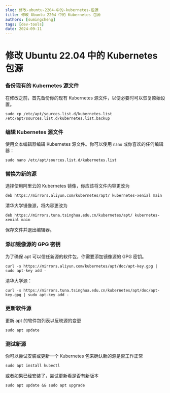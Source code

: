 ```yaml
---
slug: 修改-ubuntu-2204-中的-kubernetes-包源
title: 修改 Ubuntu 2204 中的 Kubernetes 包源
authors: [sumingcheng]
tags: [dev-tools]
date: 2024-09-11
---
```


# 修改 Ubuntu 22.04 中的 Kubernetes 包源

### 备份现有的 Kubernetes 源文件

在修改之前，首先备份你的现有 Kubernetes 源文件，以便必要时可以恢复原始设置。

```
sudo cp /etc/apt/sources.list.d/kubernetes.list /etc/apt/sources.list.d/kubernetes.list.backup
```

### 编辑 Kubernetes 源文件

使用文本编辑器编辑 Kubernetes 源文件。你可以使用 `nano` 或你喜欢的任何编辑器：

```
sudo nano /etc/apt/sources.list.d/kubernetes.list
```

### 替换为新的源

选择使用阿里云的 Kubernetes 镜像，你应该将文件内容更改为

```
deb https://mirrors.aliyun.com/kubernetes/apt/ kubernetes-xenial main
```

清华大学镜像源，将内容更改为

```
deb https://mirrors.tuna.tsinghua.edu.cn/kubernetes/apt/ kubernetes-xenial main
```

保存文件并退出编辑器。

### 添加镜像源的 GPG 密钥

为了确保 apt 可以信任新源的软件包，你需要添加镜像源的 GPG 密钥。

```
curl -s https://mirrors.aliyun.com/kubernetes/apt/doc/apt-key.gpg | sudo apt-key add -
```

清华大学源：

```
curl -s https://mirrors.tuna.tsinghua.edu.cn/kubernetes/apt/doc/apt-key.gpg | sudo apt-key add -
```

### 更新软件源

更新 apt 的软件包列表以反映源的变更

```
sudo apt update
```

### 测试新源

你可以尝试安装或更新一个 Kubernetes 包来确认新的源是否工作正常

```
sudo apt install kubectl
```

或者如果已经安装了，尝试更新看是否有新版本

```
sudo apt update && sudo apt upgrade
```
